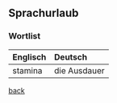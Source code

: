 ## Sprachurlaub

### Wortlist

| Englisch    | Deutsch    |
|:-----------|:-----------|
| stamina      | die Ausdauer    |


[back](./)
